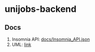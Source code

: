 # unijobs-backend

## Docs
1. Insomnia API: [docs/Insomnia_API.json](docs/Insomnia_API.json)
2. UML: [link](docs/UML.jpeg)
